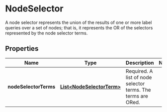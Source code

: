 

# NodeSelector

A node selector represents the union of the results of one or more label queries over a set of nodes; that is, it represents the OR of the selectors represented by the node selector terms.
## Properties

Name | Type | Description | Notes
------------ | ------------- | ------------- | -------------
**nodeSelectorTerms** | [**List&lt;NodeSelectorTerm&gt;**](NodeSelectorTerm.md) | Required. A list of node selector terms. The terms are ORed. | 



